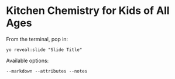 
# Kitchen Chemistry for Kids of All Ages

From the terminal, pop in:

  ```yo reveal:slide "Slide Title"```

Available options:

 ```--markdown --attributes --notes```
